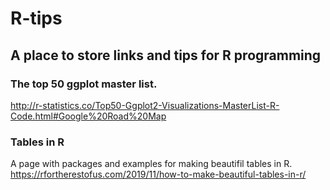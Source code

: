 # R-tips
## A place to store links and tips for R programming

### The top 50 ggplot master list. 
http://r-statistics.co/Top50-Ggplot2-Visualizations-MasterList-R-Code.html#Google%20Road%20Map

### Tables in R

A page with packages and examples for making beautifil tables in R.  
https://rfortherestofus.com/2019/11/how-to-make-beautiful-tables-in-r/
